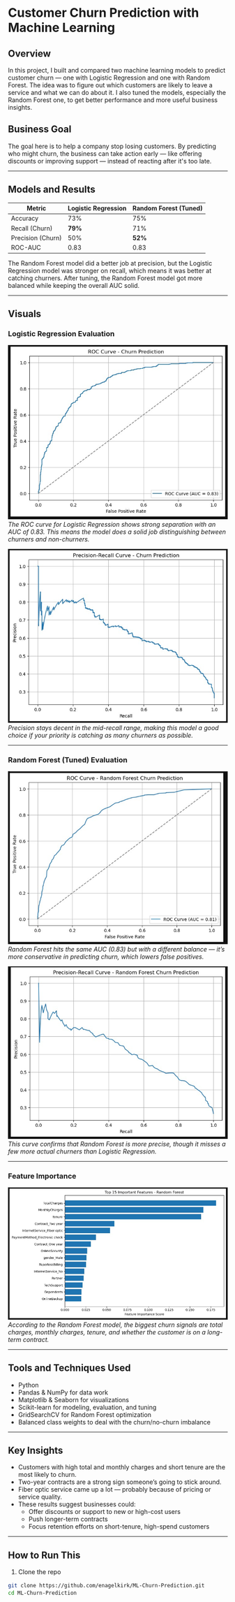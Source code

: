# Customer Churn Prediction with Machine Learning

## Overview
In this project, I built and compared two machine learning models to predict customer churn — one with Logistic Regression and one with Random Forest. The idea was to figure out which customers are likely to leave a service and what we can do about it. I also tuned the models, especially the Random Forest one, to get better performance and more useful business insights.

## Business Goal
The goal here is to help a company stop losing customers. By predicting who might churn, the business can take action early — like offering discounts or improving support — instead of reacting after it's too late.

---

## Models and Results

| Metric                | Logistic Regression | Random Forest (Tuned) |
|-----------------------|---------------------|------------------------|
| Accuracy              | 73%                 | 75%                    |
| Recall (Churn)        | **79%**             | 71%                    |
| Precision (Churn)     | 50%                 | **52%**                |
| ROC-AUC               | 0.83                | 0.83                   |

The Random Forest model did a better job at precision, but the Logistic Regression model was stronger on recall, which means it was better at catching churners. After tuning, the Random Forest model got more balanced while keeping the overall AUC solid.

---

## Visuals

### Logistic Regression Evaluation

![Logistic ROC](images/LR_ROC_Curve.jpg)  
*The ROC curve for Logistic Regression shows strong separation with an AUC of 0.83. This means the model does a solid job distinguishing between churners and non-churners.*

![Logistic PR](images/LR_Precision_Recall_Curve.jpg)  
*Precision stays decent in the mid-recall range, making this model a good choice if your priority is catching as many churners as possible.*

---

### Random Forest (Tuned) Evaluation

![RF ROC](images/RF_ROC_Curve.jpg)  
*Random Forest hits the same AUC (0.83) but with a different balance — it’s more conservative in predicting churn, which lowers false positives.*

![RF PR](images/RF_Precision_Recall_Curve.jpg)  
*This curve confirms that Random Forest is more precise, though it misses a few more actual churners than Logistic Regression.*

---

### Feature Importance

![Feature Importance](images/Important_Features.jpg)  
*According to the Random Forest model, the biggest churn signals are total charges, monthly charges, tenure, and whether the customer is on a long-term contract.*

---

## Tools and Techniques Used
- Python
- Pandas & NumPy for data work
- Matplotlib & Seaborn for visualizations
- Scikit-learn for modeling, evaluation, and tuning
- GridSearchCV for Random Forest optimization
- Balanced class weights to deal with the churn/no-churn imbalance

---

## Key Insights
- Customers with high total and monthly charges and short tenure are the most likely to churn.
- Two-year contracts are a strong sign someone’s going to stick around.
- Fiber optic service came up a lot — probably because of pricing or service quality.
- These results suggest businesses could:
  - Offer discounts or support to new or high-cost users
  - Push longer-term contracts
  - Focus retention efforts on short-tenure, high-spend customers

---

## How to Run This

1. Clone the repo
```bash
git clone https://github.com/enagelkirk/ML-Churn-Prediction.git
cd ML-Churn-Prediction
